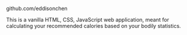 github.com/eddisonchen

This is a vanilla HTML, CSS, JavaScript web application, meant for calculating your recommended calories based on your bodily statistics.